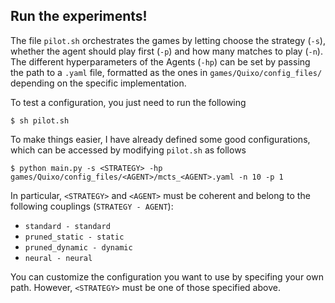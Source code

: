 ## Run the experiments!

The file `pilot.sh` orchestrates the games by letting choose the strategy (`-s`), whether the agent should play first (`-p`) and how many matches to play (`-n`). 
The different hyperparameters of the Agents (`-hp`) can be set by passing the path to a `.yaml` file, formatted as the ones in `games/Quixo/config_files/` depending on the
specific implementation. 

To test a configuration, you just need to run the following
```
$ sh pilot.sh
```

To make things easier, I have already defined some good configurations, which can be accessed by modifying `pilot.sh` as follows
```
$ python main.py -s <STRATEGY> -hp games/Quixo/config_files/<AGENT>/mcts_<AGENT>.yaml -n 10 -p 1
```

In particular, `<STRATEGY>` and `<AGENT>` must be coherent and belong to the following couplings (`STRATEGY - AGENT`):
-  `standard - standard`
-  `pruned_static - static`
-  `pruned_dynamic - dynamic`
-  `neural - neural`

You can customize the configuration you want to use by specifing your own path. However, `<STRATEGY>` must be one of those specified above.
